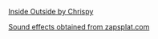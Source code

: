 [Inside Outside by Chrispy](https://www.dafont.com/insideoutside.font)

[Sound effects obtained from zapsplat.com](https://www.zapsplat.com)